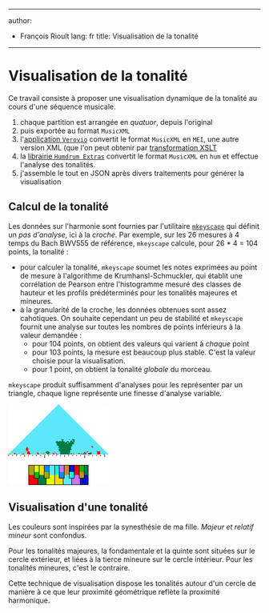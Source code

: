
---
author:
- François Rioult
lang: fr
title: Visualisation de la tonalité
---

# Visualisation de la tonalité

Ce travail consiste à proposer une visualisation dynamique de la tonalité au cours d'une séquence musicale.

1. chaque partition est arrangée en *quatuor*, depuis l'original
2. puis exportée au format `MusicXML`
3. l'[application  `Verovio`](https://editor.verovio.org/) convertit le format `MusicXML` en `MEI`, une autre version XML (que l'on peut obtenir par [transformation XSLT](https://github.com/music-encoding/encoding-tools)
4. la [librairie `Humdrum Extras`](https://extras.humdrum.org) convertit le format `MusicXML` en `hum` et effectue l'analyse des tonalités.
5. j'assemble le tout en JSON après divers traitements pour générer la visualisation

## Calcul de la tonalité

Les données sur l'harmonie sont fournies par l'utilitaire [`mkeyscape`](https://extras.humdrum.org/man/mkeyscape/) qui définit un *pas d'analyse*, ici à la *croche*. Par exemple, sur les 26 mesures à 4 temps du Bach BWV555 de référence, `mkeyscape` calcule, pour 26 * 4 = 104 points, la tonalité :

* pour calculer la tonalité, `mkeyscape` soumet les notes exprimées au point de mesure à l'algorithme de Krumhansl-Schmuckler, qui établit une corrélation de Pearson entre l'histogramme mesuré des classes de hauteur et les profils prédéterminés pour les tonalités majeures et mineures.
* à la granularité de la croche, les données obtenues sont assez cahotiques. On souhaite cependant un peu de stabilité et `mkeyscape` fournit une analyse sur toutes les nombres de points inférieurs à la valeur demandée :
  * pour 104 points, on obtient des valeurs qui varient à *chaque* point
  * pour 103 points, la mesure est beaucoup plus stable. C'est la valeur choisie pour la visualisation.
  * pour 1 point, on obtient la tonalité *globale* du morceau.

`mkeyscape` produit suffisamment d'analyses pour les représenter par un triangle, chaque ligne représente une finesse d'analyse variable.

<img src="BWV_555.png">

## Visualisation d'une tonalité

Les couleurs sont inspirées par la synesthésie de ma fille. *Majeur et relatif mineur* sont confondus.

Pour les tonalités majeures, la fondamentale et la quinte sont situées sur le cercle extérieur, et liées à la tierce mineure sur le cercle intérieur. Pour les tonalités mineures, c'est le contraire.

Cette technique de visualisation dispose les tonalités autour d'un cercle de manière à ce que leur proximité géométrique reflète la proximité harmonique.